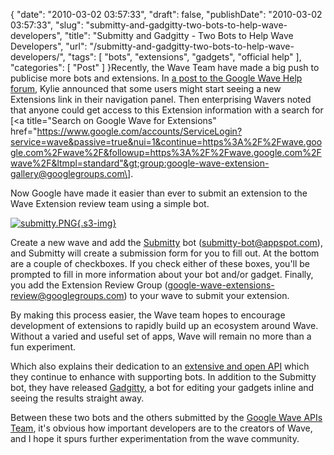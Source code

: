 {
    "date": "2010-03-02 03:57:33",
    "draft": false,
    "publishDate": "2010-03-02 03:57:33",
    "slug": "submitty-and-gadgitty-two-bots-to-help-wave-developers",
    "title": "Submitty and Gadgitty - Two Bots to Help Wave Developers",
    "url": "\/submitty-and-gadgitty-two-bots-to-help-wave-developers\/",
    "tags": [
        "bots",
        "extensions",
        "gadgets",
        "official help"
    ],
    "categories": [
        "Post"
    ]
}Recently, the Wave Team have made a big push to publicise more bots and
extensions. In [a post to the Google Wave Help
forum](http://www.google.com/support/forum/p/wave/thread?tid=33e8c48d858bd0ea&hl=en "Google Wave Help Forum Extension Link info"),
Kylie announced that some users might start seeing a new Extensions link
in their navigation panel. Then enterprising Wavers noted that anyone
could get access to this Extension information with a search for \[&lt;a
title="Search on Google Wave for Extensions"
href="https://www.google.com/accounts/ServiceLogin?service=wave&passive=true&nui=1&continue=https%3A%2F%2Fwave.google.com%2Fwave%2F&followup=https%3A%2F%2Fwave.google.com%2Fwave%2F&ltmpl=standard"&gt;group:google-wave-extension-gallery@googlegroups.com\].

Now Google have made it easier than ever to submit an extension to the
Wave Extension review team using a simple bot.

[![submitty.PNG](//turbo.geekorium.com.au/submitty.PNG){.s3-img}](http://wave-samples-gallery.appspot.com/about_app?app_id=109013)

Create a new wave and add the
[Submitty](http://wave-samples-gallery.appspot.com/about_app?app_id=109013)
bot (submitty-bot@appspot.com), and Submitty will create a submission
form for you to fill out. At the bottom are a couple of checkboxes. If
you check either of these boxes, you'll be prompted to fill in more
information about your bot and/or gadget. Finally, you add the Extension
Review Group (google-wave-extensions-review@googlegroups.com) to your
wave to submit your extension.

By making this process easier, the Wave team hopes to encourage
development of extensions to rapidly build up an ecosystem around Wave.
Without a varied and useful set of apps, Wave will remain no more than a
fun experiment.

Which also explains their dedication to an [extensive and open
API](http://code.google.com/apis/wave/guide.html) which they continue to
enhance with supporting bots. In addition to the Submitty bot, they have
released
[Gadgitty](http://wave-samples-gallery.appspot.com/about_app?app_id=109011),
a bot for editing your gadgets inline and seeing the results straight
away.

Between these two bots and the others submitted by the [Google Wave APIs
Team](http://wave-samples-gallery.appspot.com/profile?id=63033), it's
obvious how important developers are to the creators of Wave, and I hope
it spurs further experimentation from the wave community.